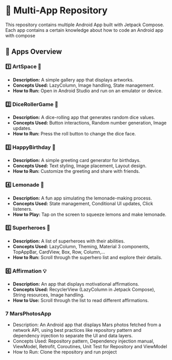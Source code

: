 # 🚀 Multi-App Repository

This repository contains multiple Android App built with Jetpack Compose. 
Each app contains a certain knowledge about how to code an Android app with compose

## 📂 Apps Overview

### 1️⃣ **ArtSpace 🎨**
   - **Description:** A simple gallery app that displays artworks.
   - **Concepts Used:** LazyColumn, Image handling, State management.
   - **How to Run:** Open in Android Studio and run on an emulator or device.

### 2️⃣ **DiceRollerGame 🎲**
   - **Description:** A dice-rolling app that generates random dice values.
   - **Concepts Used:** Button interactions, Random number generation, Image updates.
   - **How to Run:** Press the roll button to change the dice face.

### 3️⃣ **HappyBirthday 🎂**
   - **Description:** A simple greeting card generator for birthdays.
   - **Concepts Used:** Text styling, Image placement, Layout design.
   - **How to Run:** Customize the greeting and share with friends.

### 4️⃣ **Lemonade 🍋**
   - **Description:** A fun app simulating the lemonade-making process.
   - **Concepts Used:** State management, Conditional UI updates, Click listeners.
   - **How to Play:** Tap on the screen to squeeze lemons and make lemonade.

### 5️⃣ **Superheroes 🦸**
   - **Description:** A list of superheroes with their abilities.
   - **Concepts Used:** LazyColumn, Theming, Material 3 components, TopAppBar, CardView, Box, Row, Column,...
   - **How to Run:** Scroll through the superhero list and explore their details.

### 6️⃣ **Affirmation 💡**
   - **Description:** An app that displays motivational affirmations.
   - **Concepts Used:** RecyclerView (LazyColumn in Jetpack Compose), String resources, Image handling.
   - **How to Use:** Scroll through the list to read different affirmations.

### 7 MarsPhotosApp
   - Description: An Android app that displays Mars photos fetched from a network API, using best practices like repository pattern and dependency injection to separate the UI and data layers.
   - Concepts Used: Repository pattern, Dependency injection manual, ViewModel, Retrofit, Coroutines, Unit Test for Repository and ViewModel
   - How to Run: Clone the repository and run project
